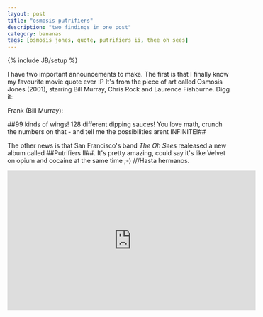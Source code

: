 ```yaml
---
layout: post
title: "osmosis putrifiers"
description: "two findings in one post"
category: bananas
tags: [osmosis jones, quote, putrifiers ii, thee oh sees]
---
```

{% include JB/setup %}


I have two important announcements to make. The first is that I finally know my favourite movie quote ever :P It's from the piece of art called Osmosis Jones (2001), starring Bill Murray, Chris Rock and Laurence Fishburne. Digg it: 

Frank (Bill Murray):

##99 kinds of wings! 128 different dipping sauces! You love math, crunch the numbers on that - and tell me the possibilities arent INFINITE!##

The other news is that San Francisco's band *The Oh Sees* realeased a new album called ##Putrifiers II##. It's pretty amazing, could say it's like Velvet on opium and cocaine at the same time   ;-)   ///Hasta hermanos.

<iframe width="560" height="315" src="http://www.youtube.com/embed/ZVcnX3B9WsU" frameborder="0" allowfullscreen></iframe>